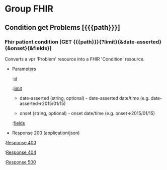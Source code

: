 # Group FHIR

## Condition get Problems [{{{path}}}]

### Fhir patient condition [GET {{{path}}}{?limit}{&date-asserted}{&onset}{&fields}]

Converts a vpr 'Problem' resource into a FHIR 'Condition' resource.

+ Parameters

    :[id]({{{common}}}/parameters/fhir.id.md)

    :[limit]({{{common}}}/parameters/limit.md)

    + date-asserted (string, optional) - date-asserted date/time (e.g. date-asserted=>2015/01/15)

    + onset (string, optional) - onset date/time (e.g. onset=>2015/01/15)

    :[fields]({{{common}}}/parameters/fields.md)


+ Response 200 (application/json)

:[Response 400]({{{common}}}/responses/400.md)

:[Response 404]({{{common}}}/responses/404.md)

:[Response 500]({{{common}}}/responses/500.md)

